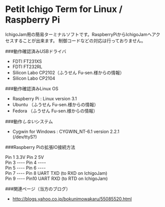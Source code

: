 # Petit Ichigo Term for Linux / Raspberry Pi
IchigoJam用の簡易ターミナルソフトです。RaspberryPiからIchigoJamへアクセスすることが出来ます。
制御コードなどの対応は行っておりません。  

###動作確認済みUSBドライバ  
- FDTI FT231XS
- FDTI FT232RL
- Silicon Labo CP2102（ふうせん Fu-sen.様からの情報）
- Silicon Labo CP2104

###動作確認済みLinux OS
- Raspberry Pi : Linux version 3.1
- Ubuntu （ふうせん Fu-sen.様からの情報）
- Fedora （ふうせん Fu-sen.様からの情報）

###動作*しない*システム
- Cygwin for Windows : CYGWIN_NT-6.1 version 2.2.1  
  (/dev/ttyS?)

###Raspberry Piの拡張IO接続方法  
  
  Pin 1 3.3V    Pin 2 5V  
  Pin 3 ----    Pin 4 ----  
  Pin 5 ----    Pin 6 ----  
  Pin 7 ----    Pin 8 UART TXD (to RXD on IchigoJam)  
  Pin 9 ----    Pin10 UART RXD (to RTD on IchigoJam)  
  
###関連ページ（当方のブログ）
- http://blogs.yahoo.co.jp/bokunimowakaru/55085520.html  
